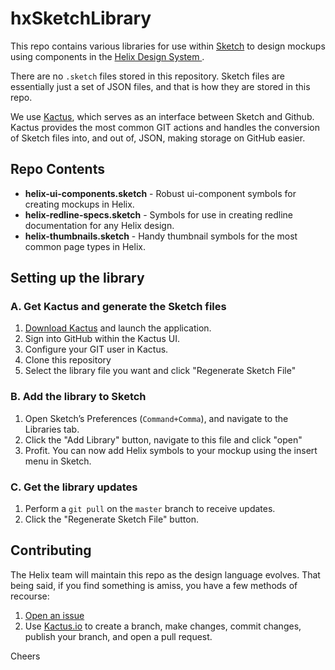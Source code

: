 # hxSketchLibrary

This repo contains various libraries for use within [Sketch](https://www.sketchapp.com/) to design mockups using components in the [Helix Design System ](github.com/rackerlabs/helix-ui). 

There are no `.sketch` files stored in this repository. Sketch files are essentially just a set of JSON files, and that is how they are stored in this repo.

We use [Kactus](https://github.com/kactus-io/kactus), which serves as an interface between Sketch and Github.  Kactus provides the most common GIT actions and handles the conversion of Sketch files into, and out of, JSON, making storage on GitHub easier.

## Repo Contents

- **helix-ui-components.sketch** - Robust ui-component symbols for creating mockups in Helix.
- **helix-redline-specs.sketch** - Symbols for use in creating redline documentation for any Helix design.
- **helix-thumbnails.sketch** - Handy thumbnail symbols for the most common page types in Helix.

## Setting up the library

### A. Get Kactus and generate the Sketch files
1. [Download Kactus](https://kactus.io/) and launch the application.
2. Sign into GitHub within the Kactus UI.
3. Configure your GIT user in Kactus.
4. Clone this repository
5. Select the library file you want and click "Regenerate Sketch File"

### B. Add the library to Sketch
1. Open Sketch’s Preferences (`Command+Comma`), and navigate to the Libraries tab.
2. Click the "Add Library" button, navigate to this file and click "open"
3. Profit. You can now add Helix symbols to your mockup using the insert menu in Sketch.

### C. Get the library updates
1. Perform a `git pull` on the `master` branch to receive updates.
2. Click the "Regenerate Sketch File" button.

## Contributing

The Helix team will maintain this repo as the design language evolves. That being said, if you find something is amiss, you have a few methods of recourse:

1. [Open an issue](https://github.com/rackerlabs/hxSketchLibrary/issues/new)
2. Use [Kactus.io](http://www.kactus.io) to create a branch, make changes, commit changes, publish your branch, and open a pull request.

Cheers